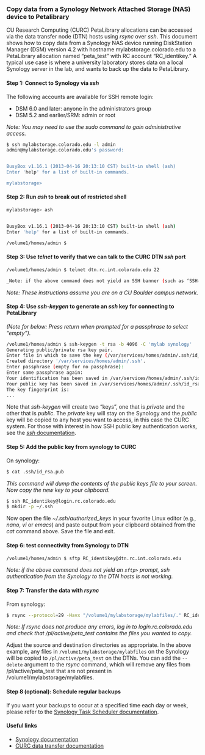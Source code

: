 ### Copy data from a Synology Network Attached Storage (NAS) device to Petalibrary

CU Research Computing (CURC) PetaLibrary allocations can be accessed via the data transfer node (DTN) hosts using _rsync_ over _ssh_. This document shows how to copy data from a Synology NAS device running DiskStation Manager (DSM) version 4.2 with hostname mylabstorage.colorado.edu to a PetaLibrary allocation named “peta_test” with RC account “RC_identikey.”  A typical use case is where a university laboratory stores data on a local Synology server in the lab, and wants to back up the data to PetaLibrary.

#### Step 1: Connect to Synology via _ssh_ 

The following accounts are available for SSH remote login:
* DSM 6.0 and later: anyone in the administrators group
* DSM 5.2 and earlier/SRM: admin or root

_Note: You may need to use the _sudo_ command to gain administrative access._

```bash
$ ssh mylabstorage.colorado.edu -l admin
admin@mylabstorage.colorado.edu's password:


BusyBox v1.16.1 (2013-04-16 20:13:10 CST) built-in shell (ash)
Enter 'help' for a list of built-in commands.

mylabstorage>
```


#### Step 2: Run _ash_ to break out of restricted shell

```bash
mylabstorage> ash


BusyBox v1.16.1 (2013-04-16 20:13:10 CST) built-in shell (ash)
Enter 'help' for a list of built-in commands.

/volume1/homes/admin $
```

#### Step 3: Use _telnet_ to verify that we can talk to the CURC DTN _ssh_ port

```bash
/volume1/homes/admin $ telnet dtn.rc.int.colorado.edu 22

_Note: if the above command does not yield an SSH banner (such as ‘SSH-2.0-OpenSSH_7.4’), ssh connectivity from the Synology to the DTN hosts is not working._
```
_Note: These instructions assume you are on a CU Boulder campus network._

#### Step 4: Use _ssh-keygen_ to generate an _ssh_ key for connecting to PetaLibrary 

_(Note for below: Press return when prompted for a passphrase to select “empty”)._

```bash
/volume1/homes/admin $ ssh-keygen -t rsa -b 4096 -C 'mylab synology'
Generating public/private rsa key pair.
Enter file in which to save the key (/var/services/homes/admin/.ssh/id_rsa):
Created directory '/var/services/homes/admin/.ssh'.
Enter passphrase (empty for no passphrase):
Enter same passphrase again:
Your identification has been saved in /var/services/homes/admin/.ssh/id_rsa.
Your public key has been saved in /var/services/homes/admin/.ssh/id_rsa.pub.
The key fingerprint is:
...
```

Note that _ssh-keygen_ will create two “keys”, one that is _private_ and the other that is _public_. The _private_ key will stay on the Synology and the _public_ key will be copied to any host you want to access, in this case the CURC system.  For those with interest in how  SSH public key authentication works, see the [_ssh_ documentation](https://www.ssh.com/academy/ssh/public-key-authentication).

#### Step 5: Add the public key from synology to CURC

On synology:

```bash
$ cat .ssh/id_rsa.pub
```
_This command will dump the contents of the public keys file to your screen. Now copy the new key to your clipboard._
```bash
$ ssh RC_identikey@login.rc.colorado.edu
$ mkdir -p ~/.ssh
```

Now open the file _~/.ssh/authorized_keys_ in your favorite Linux editor (e.g., _nano_, _vi_ or _emacs_) and paste output from your clipboard obtained from the _cat_ command above. Save the file and exit.

#### Step 6: test connectivity from Synology to DTN

```bash
/volume1/homes/admin $ sftp RC_identikey@dtn.rc.int.colorado.edu
```

_Note: if the above command does not yield an `sftp>` prompt, ssh authentication from the Synology to the DTN hosts is not working._

#### Step 7: Transfer the data with _rsync_

From synology:
```bash
$ rsync --protocol=29 -Havx "/volume1/mylabstorage/mylabfiles/." RC_identikey@dtn.rc.int.colorado.edu:/pl/active/peta_test/.
```

_Note: If _rsync_ does not produce any errors, log in to login.rc.colorado.edu and check that /pl/active/peta_test contains the files you wanted to copy._

Adjust the source and destination directories as appropriate. In the above example, any files in `/volume1/mylabstorage/mylabfiles` on the Synology will be copied to `/pl/active/peta_test` on the DTNs. You can add the `--delete` argument to the _rsync_ command, which will remove any files from /pl/active/peta_test that are not present in /volume1/mylabstorage/mylabfiles.

#### Step 8 (optional): Schedule regular backups

If you want your backups to occur at a specified time each day or week, please refer to the [Synology Task Scheduler documentation](https://www.synology.com/en-global/knowledgebase/DSM/help/DSM/AdminCenter/system_taskscheduler).  

#### Useful links

* [Synology documentation](https://www.synology.com/en-us/support/documentation?query=&type=All&section=All&p=1)
* [CURC data transfer documentation](https://curc.readthedocs.io/en/latest/compute/data-transfer.html)
